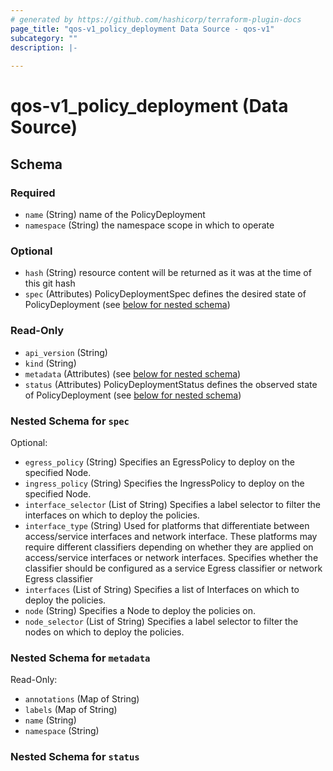 ```yaml
---
# generated by https://github.com/hashicorp/terraform-plugin-docs
page_title: "qos-v1_policy_deployment Data Source - qos-v1"
subcategory: ""
description: |-
  
---
```


# qos-v1_policy_deployment (Data Source)





<!-- schema generated by tfplugindocs -->
## Schema

### Required

- `name` (String) name of the PolicyDeployment
- `namespace` (String) the namespace scope in which to operate

### Optional

- `hash` (String) resource content will be returned as it was at the time of this git hash
- `spec` (Attributes) PolicyDeploymentSpec defines the desired state of PolicyDeployment (see [below for nested schema](#nestedatt--spec))

### Read-Only

- `api_version` (String)
- `kind` (String)
- `metadata` (Attributes) (see [below for nested schema](#nestedatt--metadata))
- `status` (Attributes) PolicyDeploymentStatus defines the observed state of PolicyDeployment (see [below for nested schema](#nestedatt--status))

<a id="nestedatt--spec"></a>
### Nested Schema for `spec`

Optional:

- `egress_policy` (String) Specifies an EgressPolicy to deploy on the specified Node.
- `ingress_policy` (String) Specifies the IngressPolicy to deploy on the specified Node.
- `interface_selector` (List of String) Specifies a label selector to filter the interfaces on which to deploy the policies.
- `interface_type` (String) Used for platforms that differentiate between access/service interfaces and network interface.  These platforms may require different classifiers depending on whether they are applied on access/service interfaces or network interfaces.  Specifies whether the classifier should be configured as a service Egress classifier or network Egress classifier
- `interfaces` (List of String) Specifies a list of Interfaces on which to deploy the policies.
- `node` (String) Specifies a Node to deploy the policies on.
- `node_selector` (List of String) Specifies a label selector to filter the nodes on which to deploy the policies.


<a id="nestedatt--metadata"></a>
### Nested Schema for `metadata`

Read-Only:

- `annotations` (Map of String)
- `labels` (Map of String)
- `name` (String)
- `namespace` (String)


<a id="nestedatt--status"></a>
### Nested Schema for `status`
